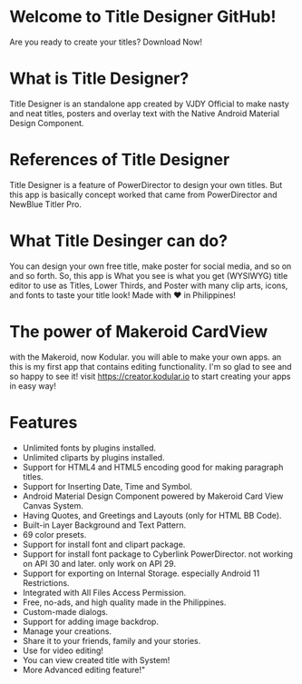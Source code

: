 # Welcome to Title Designer GitHub!
Are you ready to create your titles? Download Now!

# What is Title Designer?
Title Designer is an standalone app created by VJDY Official to
make nasty and neat titles, posters and overlay text with the Native
Android Material Design Component.

# References of Title Designer
Title Designer is a feature of PowerDirector to design your own titles.
But this app is basically concept worked that came from PowerDirector
and NewBlue Titler Pro. 

# What Title Desinger can do?
You can design your own free title, make poster for social media,
and so on and so forth. So, this app is What you see is what you get
(WYSIWYG) title editor to use as Titles, Lower Thirds, and Poster with
many clip arts, icons, and fonts to taste your title look! Made with ❤
in Philippines!

# The power of Makeroid CardView
with the Makeroid, now Kodular. you will able to make your own apps.
an this is my first app that contains editing functionality.
I'm so glad to see and so happy to see it!
visit https://creator.kodular.io to start creating your apps in easy way!

# Features
- Unlimited fonts by plugins installed.
- Unlimited cliparts by plugins installed.
- Support for HTML4 and HTML5 encoding good for making paragraph titles.
- Support for Inserting Date, Time and Symbol.
- Android Material Design Component powered by Makeroid Card View Canvas System.
- Having Quotes, and Greetings and Layouts (only for HTML BB Code).
- Built-in Layer Background and Text Pattern.
- 69 color presets.
- Support for install font and clipart package.
- Support for install font package to Cyberlink PowerDirector. not working on API 30 and later. only work on API 29.
- Support for exporting on Internal Storage. especially Android 11 Restrictions.
- Integrated with All Files Access Permission.
- Free, no-ads, and high quality made in the Philippines.
- Custom-made dialogs.
- Support for adding image backdrop.
- Manage your creations.
- Share it to your friends, family and your stories.
- Use for video editing!
- You can view created title with System!
- More Advanced editing feature!"
